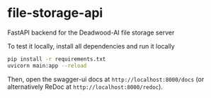 # file-storage-api
FastAPI backend for the Deadwood-AI file storage server

To test it locally, install all dependencies and run it locally

```bash
pip install -r requirements.txt
uvicorn main:app --reload
```

Then, open the swagger-ui docs at `http://localhost:8000/docs` (or alternatively ReDoc at `http://localhost:8000/redoc`).

